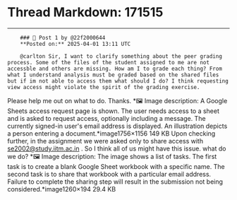 # Thread Markdown: 171515

---

        ### 💬 Post 1 by @22f2000644  
        **Posted on:** 2025-04-01 13:11 UTC  

        @carlton Sir, I want to clarify something about the peer grading process. Some of the files of the student assigned to me are not accessble and others are missing. How am I to grade each thing? From what I understand analysis must be graded based on the shared files but if im not able to access them what should I do? I think requesting view access might violate the spirit of the grading exercise.
Please help me out on what to do. Thanks.
*🖼️ Image description: A Google Sheets access request page is shown.  The user needs access to a sheet and is asked to request access, optionally including a message.  The currently signed-in user's email address is displayed.  An illustration depicts a person entering a document.*image1756×1156 149 KB
Upon checking further, in the assignment we were asked only to share access with se2002@study.iitm.ac.in . So I think all of us might have this issue. what do we do?
*🖼️ Image description: The image shows a list of tasks.  The first task is to create a blank Google Sheet workbook with a specific name. The second task is to share that workbook with a particular email address.  Failure to complete the sharing step will result in the submission not being considered.*image1260×194 29.4 KB

        